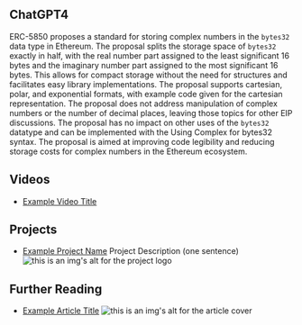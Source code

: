 ## ChatGPT4

ERC-5850 proposes a standard for storing complex numbers in the `bytes32` data type in Ethereum. The proposal splits the storage space of `bytes32` exactly in half, with the real number part assigned to the least significant 16 bytes and the imaginary number part assigned to the most significant 16 bytes. This allows for compact storage without the need for structures and facilitates easy library implementations. The proposal supports cartesian, polar, and exponential formats, with example code given for the cartesian representation. The proposal does not address manipulation of complex numbers or the number of decimal places, leaving those topics for other EIP discussions. The proposal has no impact on other uses of the `bytes32` datatype and can be implemented with the Using Complex for bytes32 syntax. The proposal is aimed at improving code legibility and reducing storage costs for complex numbers in the Ethereum ecosystem.

## Videos

- [Example Video Title](https://www.youtube.com/watch?v=TDGq4aeevgY)

## Projects

- [Example Project Name](https://xxxx.xxx/xxxxx) Project Description (one sentence) ![this is an img's alt for the project logo](https://xxxx.xxx/project-logo.xxx)

## Further Reading

- [Example Article Title](https://xxxx.xxx/xxxxx) ![this is an img's alt for the article cover](https://xxxx.xxx/article-cover.xxx)
